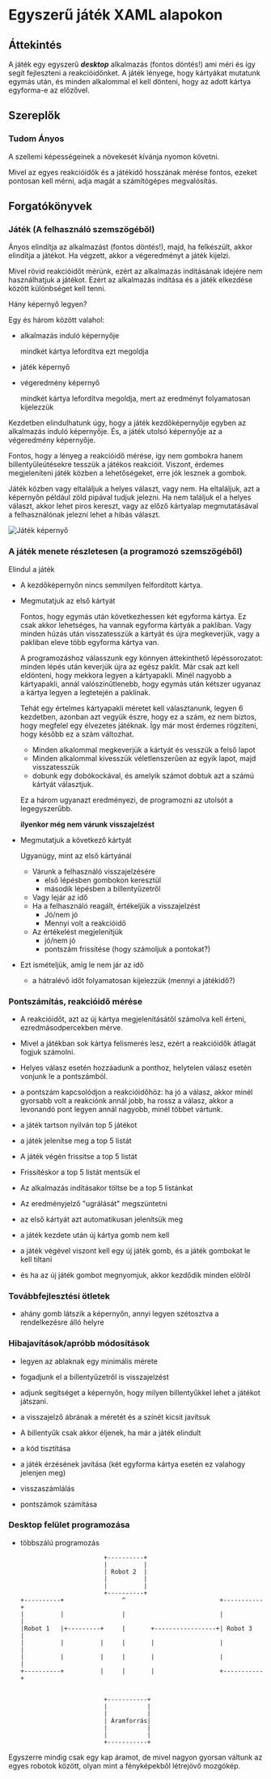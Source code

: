 ﻿# Egyszerű játék XAML alapokon

## Áttekintés
A játék egy egyszerű ***desktop*** alkalmazás (fontos döntés!) ami méri és így segít fejleszteni a reakcióidőnket. A játék lényege, hogy kártyákat mutatunk egymás után, és minden alkalommal el kell dönteni, hogy az adott kártya egyforma-e az előzővel.


## Szereplők
### Tudom Ányos

  A szellemi képességeinek a növekesét kívánja nyomon követni.

  Mivel az egyes reakcióidők és a játékidő hosszának mérése fontos, ezeket pontosan kell mérni, adja magát a számítógépes megvalósítás.

## Forgatókönyvek
### Játék (A felhasználó szemszögéből)
  
  Ányos elindítja az alkalmazást (fontos döntés!), majd, ha felkészült, akkor elindítja a játékot. Ha végzett, akkor a végeredményt a játék kijelzi.

  Mivel rövid reakcióidőt mérünk, ezért az alkalmazás indításának idejére nem használhatjuk a játékot. Ezért az alkalmazás indítása és a játék elkezdése között különbséget kell tenni.

  Hány képernyő legyen?

  Egy és három között valahol:

  - alkalmazás induló képernyője 
  
    mindkét kártya lefordítva ezt megoldja

  - játék képernyő
  - végeredmény képernyő 
  
    mindkét kártya lefordítva megoldja, mert az eredményt folyamatosan kijelezzük

Kezdetben elindulhatunk úgy, hogy a játék kezdőképernyője egyben az alkalmazás induló képernyője. És, a játék utolsó képernyője az a végeredmény képernyője.

  Fontos, hogy a lényeg a reakcióidő mérése, így nem gombokra hanem billentyűleütésekre tesszük a játékos reakcióit. Viszont, érdemes megjeleníteni játék közben a lehetőségeket, erre jók lesznek a gombok.

Játék közben vagy eltaláljuk a helyes választ, vagy nem. Ha eltaláljuk, azt a képernyőn például zöld pipával tudjuk jelezni.
Ha nem találjuk el a helyes választ, akkor lehet piros kereszt, vagy az előző kártyalap megmutatásával a felhasználónak jelezni lehet a hibás választ.

![Játék képernyő](img/playdisplay.png)

### A játék menete részletesen (a programozó szemszögéből)

Elindul a játék
- A kezdőképernyőn nincs semmilyen felfordított kártya.
- Megmutatjuk az első kártyát
  
  Fontos, hogy egymás után következhessen két egyforma kártya. Ez csak akkor lehetséges, ha vannak egyforma kártyák a pakliban. Vagy minden húzás után visszatesszük a kártyát és újra megkeverjük, vagy a pakliban eleve több egyforma kártya van.

  A programozáshoz válasszunk egy könnyen áttekinthető lépéssorozatot: minden lépés után keverjük újra az egész paklit.
  Már csak azt kell eldönteni, hogy mekkora legyen a kártyapakli. Minél nagyobb a kártyapakli, annál valószínűtlenebb, hogy egymás után kétszer ugyanaz a kártya legyen a legtetején a paklinak.

  Tehát egy értelmes kártyapakli méretet kell választanunk, legyen 6 kezdetben, azonban azt vegyük észre, hogy ez a szám, ez nem biztos, hogy megfelel egy élvezetes játéknak. Így már most érdemes rögzíteni, hogy később ez a szám változhat.
  
  - Minden alkalommal megkeverjük a kártyát és vesszük a felső lapot
  - Minden alkalommal kivesszük véletlenszerűen az egyik lapot, majd visszatesszük
  - dobunk egy dobókockával, és amelyik számot dobtuk azt a számú kártyát választjuk.

  Ez a három ugyanazt eredményezi, de programozni az utolsót a legegyszerűbb.

  **ilyenkor még nem várunk visszajelzést**

- Megmutatjuk a következő kártyát
  
  Ugyanúgy, mint az első kártyánál
  
  - Várunk a felhasználó visszajelzésére
    - első lépésben gombokon keresztül
    - második lépésben a billentyűzetről
  - Vagy lejár az idő
  - Ha a felhasználó reagált, értékeljük a visszajelzést
    - Jó/nem jó
    - Mennyi volt a reakcióidő
  - Az értékelést megjelenítjük
    - jó/nem jó
    - pontszám frissítése (hogy számoljuk a pontokat?)

- Ezt ismételjük, amíg le nem jár az idő 
  - a hátralévő időt folyamatosan kijelezzük (mennyi a játékidő?)

### Pontszámítás, reakcióidő mérése
- A reakcióidőt, azt az új kártya megjelenításátől számolva kell érteni, ezredmásodpercekben mérve.
- Mivel a játékban sok kártya felismerés lesz, ezért a reakcióidők átlagát fogjuk számolni.
- Helyes válasz esetén hozzáadunk a ponthoz, helytelen válasz esetén vonjunk le a pontszámból. 
- a pontszám kapcsolódjon a reakcióidőhöz: ha jó a válasz, akkor minél gyorsabb volt a reakciónk annál jobb, ha rossz a válasz, akkor a levonandó pont legyen annál nagyobb, minél többet vártunk.
- a játék tartson nyilván top 5 játékot
- a játék jelenítse meg a top 5 listát
- A játék végén frissítse a top 5 listát
- Frissítéskor a top 5 listát mentsük el
- Az alkalmazás indításakor töltse be a top 5 listánkat

- Az eredményjelző "ugrálását" megszüntetni
- az első kártyát azt automatikusan jelenítsük meg
- a játék kezdete után új kártya gomb nem kell
- a játék végével viszont kell egy új játék gomb, és a játék gombokat le kell tiltani
- és ha az új játék gombot megnyomjuk, akkor kezdődik minden elölről

### Továbbfejlesztési ötletek
- ahány gomb látszik a képernyőn, annyi legyen szétosztva a rendelkezésre álló helyre


### Hibajavítások/apróbb módosítások
- legyen az ablaknak egy minimális mérete
- fogadjunk el a billentyűzetről is visszajelzést
- adjunk segítséget a képernyőn, hogy milyen billentyűkkel lehet a játékot játszani.
- a visszajelző ábrának a méretét és a színét kicsit javítsuk
- A billentyűk csak akkor éljenek, ha már a játék elindult

- a kód tisztítása
- a játék érzésének javítása (két egyforma kártya esetén ez valahogy jelenjen meg)
- visszaszámlálás
- pontszámok számítása

### Desktop felület programozása
- többszálú programozás




                             +----------+
                             |          |
                             | Robot 2  |
                             |          |
                             |          |
                             +----------+
      +----------+                ^                          +-----------+
      |          |                |                          |           |
      |Robot 1   |+---------+     |       +-----------------+| Robot 3   |
      |          |          |     |       |                  |           |
      |          |          |     |       |                  |           |
      +----------+          |     |       |                  +-----------+


                             +-----------+
                             |           |
                             |           |
                             | Áramforrás|
                             |           |
                             |           |
                             +-----------+

Egyszerre mindig csak egy kap áramot, de mivel nagyon gyorsan váltunk az egyes robotok között, olyan mint a fényképekből létrejövő mozgókép.